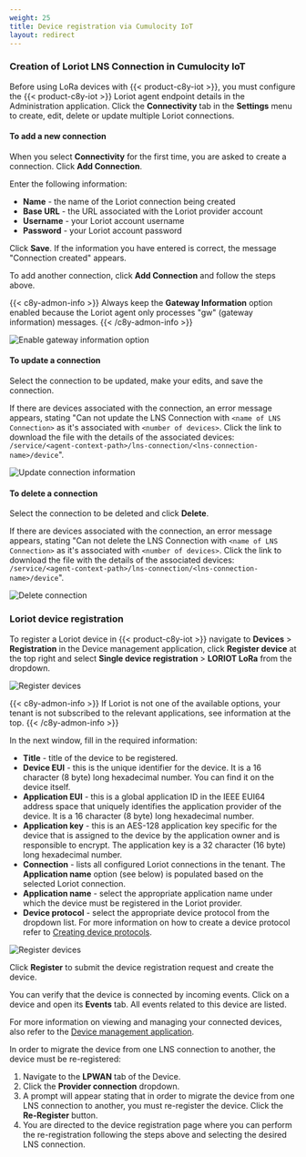```yaml
---
weight: 25
title: Device registration via Cumulocity IoT
layout: redirect
---
```


### Creation of Loriot LNS Connection in Cumulocity IoT

Before using LoRa devices with {{< product-c8y-iot >}}, you must configure the {{< product-c8y-iot >}} Loriot agent endpoint details in the Administration application. Click the **Connectivity** tab in the **Settings** menu to create, edit, delete or update multiple Loriot connections.

#### To add a new connection

When you select **Connectivity** for the first time, you are asked to create a connection. Click **Add Connection**.

Enter the following information:

- **Name** - the name of the Loriot connection being created
- **Base URL** - the URL associated with the Loriot provider account
- **Username** - your Loriot account username
- **Password** - your Loriot account password

Click **Save**. If the information you have entered is correct, the message "Connection created" appears.

To add another connection, click **Add Connection** and follow the steps above.

{{< c8y-admon-info >}}
Always keep the **Gateway Information** option enabled because the Loriot agent only processes "gw" (gateway information) messages.
{{< /c8y-admon-info >}}

![Enable gateway information option](/images/device-protocols/lora-loriot/loriot-gateway-option-enabled.png)

#### To update a connection

Select the connection to be updated, make your edits, and save the connection.


If there are devices associated with the connection, an error message appears, stating "Can not update the LNS Connection with `<name of LNS Connection>` as it's associated with `<number of devices>`. Click the link to download the file with the details of the associated devices: `/service/<agent-context-path>/lns-connection/<lns-connection-name>/device`".

![Update connection information](/images/device-protocols/lora-loriot/loriot-admin-settings-update.png)

#### To delete a connection

Select the connection to be deleted and click **Delete**.

If there are devices associated with the connection, an error message appears, stating "Can not delete the LNS Connection with `<name of LNS Connection>` as it's associated with `<number of devices>`. Click the link to download the file with the details of the associated devices: `/service/<agent-context-path>/lns-connection/<lns-connection-name>/device`".

![Delete connection](/images/device-protocols/lora-loriot/loriot-admin-settings-delete.png)

### Loriot device registration

To register a Loriot device in {{< product-c8y-iot >}} navigate to **Devices** > **Registration** in the Device management application, click **Register device** at the top right and select **Single device registration** > **LORIOT LoRa** from the dropdown.

![Register devices](/images/device-protocols/lora-loriot/loriot-selection.png)

{{< c8y-admon-info >}}
If Loriot is not one of the available options, your tenant is not subscribed to the relevant applications, see information at the top.
{{< /c8y-admon-info >}}

In the next window, fill in the required information:

- **Title** - title of the device to be registered.
- **Device EUI** - this is the unique identifier for the device. It is a 16 character (8 byte) long hexadecimal number. You can find it on the device itself.
- **Application EUI** - this is a global application ID in the IEEE EUI64 address space that uniquely identifies the application provider of the device. It is a 16 character (8 byte) long hexadecimal number.
- **Application key** - this is an AES-128 application key specific for the device that is assigned to the device by the application owner and is responsible to encrypt. The application key is a 32 character (16 byte) long hexadecimal number.
- **Connection** - lists all configured Loriot connections in the tenant. The **Application name** option (see below) is populated based on the selected Loriot connection.
- **Application name** - select the appropriate application name under which the device must be registered in the Loriot provider.
- **Device protocol** - select the appropriate device protocol from the dropdown list. For more information on how to create a device protocol refer to [Creating device protocols](#loriot-creating-device-protocols).

![Register devices](/images/device-protocols/lora-loriot/loriot-registration.png)

Click **Register** to submit the device registration request and create the device.

You can verify that the device is connected by incoming events. Click on a device and open its **Events** tab. All events related to this device are listed.

For more information on viewing and managing your connected devices, also refer to the [Device management application](/device-management-application/).

In order to migrate the device from one LNS connection to another, the device must be re-registered:

1. Navigate to the **LPWAN** tab of the Device.
2. Click the **Provider connection** dropdown.
3. A prompt will appear stating that in order to migrate the device from one LNS connection to another, you must re-register the device. Click the **Re-Register** button.
4. You are directed to the device registration page where you can perform the re-registration following the steps above and selecting the desired LNS connection.
